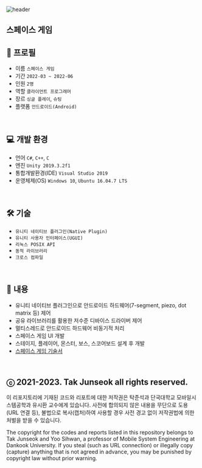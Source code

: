 ![header](https://capsule-render.vercel.app/api?type=waving&color=gradient&height=280&section=header&text=The%20Space%20Game&fontSize=70&fontColor=ffffff&fontAlign=50&fontAlignY=45)

## 스페이스 게임

## 🔎 프로필
- 이름 `스페이스 게임`
- 기간 `2022-03 ~ 2022-06`
- 인원 `2명`
- 역할 `클라이언트 프로그래머`
- 장르 `싱글 플레이`, `슈팅`
- 플랫폼 `안드로이드(Android)`
<br>

## 💻  개발 환경
- 언어 `C#`, `C++`, `C`
- 엔진 `Unity 2019.3.2f1`
- 통합개발환경(IDE) `Visual Studio 2019`
- 운영체제(OS) `Windows 10`, `Ubuntu 16.04.7 LTS`
<br>

## 🛠️ ️기술
- `유니티 네이티브 플러그인(Native Plugin)`
- `유니티 사용자 인터페이스(UGUI)`
- `리눅스 POSIX API`
- `동적 라이브러리`
- `크로스 컴파일`
<br>

## 📜 내용
- 유니티 네이티브 플러그인으로 안드로이드 하드웨어(7-segment, piezo, dot matrix 등) 제어
- 공유 라이브러리를 활용한 저수준 디바이스 드라이버 제어
- 멀티스레드로 안드로이드 하드웨어 비동기적 처리
- 스페이스 게임 UI 개발
- 스테이지, 플레이어, 몬스터, 보스, 스코어보드 설계 후 개발
- [스페이스 게임 기술서](https://drive.google.com/file/d/1EYxKZfxlU0UyZBZBHzVe7SdPNdOtmNTd/view?usp=sharing)
<br>

## ⓒ 2021-2023. Tak Junseok all rights reserved.
이 리포지토리에 기재된 코드와 리포트에 대한 저작권은 탁준석과 단국대학교 모바일시스템공학과 유시환 교수에게 있습니다. 사전에 합의되지 않은 내용을 무단으로 도용(URL 연결 등), 불법으로 복사(캡처)하여 사용할 경우 사전 경고 없이 저작권법에 의한 처벌을 받을 수 있습니다.

The copyright for the codes and reports listed in this repository belongs to Tak Junseok and Yoo Sihwan, a professor of Mobile System Engineering at Dankook University. If you steal (such as URL connection) or illegally copy (capture) anything that is not agreed in advance, you may be punished by copyright law without prior warning.
